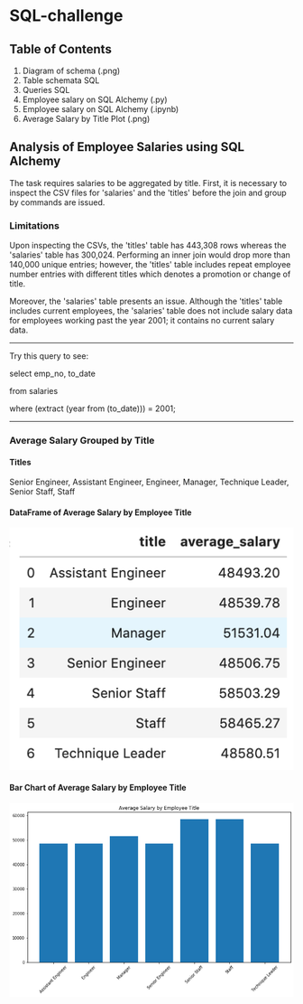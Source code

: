 # SQL-challenge

## Table of Contents

1) Diagram of schema (.png)
1) Table schemata SQL 
1) Queries SQL 
1) Employee salary on SQL Alchemy (.py)
1) Employee salary on SQL Alchemy (.ipynb)
1) Average Salary by Title Plot (.png)

## Analysis of Employee Salaries using SQL Alchemy

The task requires salaries to be aggregated by title. First, it is necessary to inspect the CSV files for 'salaries' and the 'titles' before the join and group by commands are issued. 

### Limitations
Upon inspecting the CSVs, the 'titles' table has 443,308 rows whereas the 'salaries' table has 300,024. Performing an inner join would drop more than 140,000 unique entries; however, the 'titles' table includes repeat employee number entries with different titles which denotes a promotion or change of title.

Moreover, the 'salaries' table presents an issue. Although the 'titles' table includes current employees, the 'salaries' table does not include salary data for employees working past the year 2001; it contains no current salary data.

--------------------------
Try this query to see:

select emp_no, to_date

from salaries

where (extract (year from (to_date))) = 2001;

--------------------------


### Average Salary Grouped by Title

#### Titles
Senior Engineer, Assistant Engineer, Engineer, Manager, Technique Leader, Senior Staff, Staff

#### DataFrame of Average Salary by Employee Title
![Average Salary by Title](Average_Salary_by_Title_DF.png)

#### Bar Chart of Average Salary by Employee Title
![Average Salary by Title](Average_Salary_by_Employee_Title.png)


